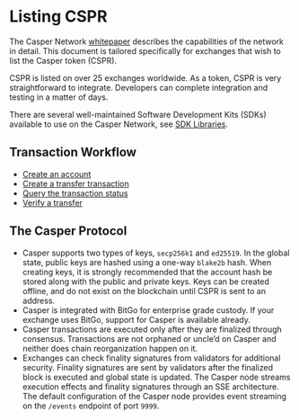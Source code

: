 # Listing CSPR

The Casper Network [whitepaper](../../../docs/casper/index.md) describes the capabilities of the network in detail. This document is tailored specifically for exchanges that wish to list the Casper token (CSPR). 

CSPR is listed on over 25 exchanges worldwide. As a token, CSPR is very straightforward to integrate. Developers can complete integration and testing in a matter of days.

There are several well-maintained Software Development Kits (SDKs) available to use on the Casper Network, see [SDK Libraries](../dapp-dev-guide/sdk/index.md).

## Transaction Workflow

-   [Create an account](../dapp-dev-guide/keys.md)
-   [Create a transfer transaction](../workflow/transfer-workflow.md)
-   [Query the transaction status](../workflow/querying.md)
-   [Verify a transfer](../workflow/verify-transfer.md)

## The Casper Protocol

-   Casper supports two types of keys, `secp256k1` and `ed25519`. In the global state, public keys are hashed using a one-way `blake2b` hash. When creating keys, it is strongly recommended that the account hash be stored along with the public and private keys. Keys can be created offline, and do not exist on the blockchain until CSPR is sent to an address.
-   Casper is integrated with BitGo for enterprise grade custody. If your exchange uses BitGo, support for Casper is available already.
-   Casper transactions are executed only after they are finalized through consensus. Transactions are not orphaned or uncle’d on Casper and neither does chain reorganization happen on it.
-   Exchanges can check finality signatures from validators for additional security. Finality signatures are sent by validators after the finalized block is executed and global state is updated. The Casper node streams execution effects and finality signatures through an SSE architecture. The default configuration of the Casper node provides event streaming on the `/events` endpoint of port `9999`.


